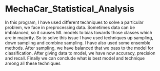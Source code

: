 # MechaCar_Statistical_Analysis

In this program, I have used different techniques to solve a particular problem, we face in preprocessing data. Sometimes data can be imbalanced, so it causes ML models to bias towards those classes which are in majority.
So to solve this issue I have used techniques up sampling, down sampling and combine sampling. I have also used some ensemble methods. After sampling, we have balanced that we pass to the model for classification. After giving data to model, we have now accuracy, precision and recall. Finally we can conclude what is best model and technique among all these techniques
